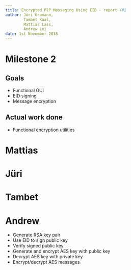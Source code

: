 ```yaml
---
title: Encrypted P2P Messaging Using EID - report \#1
author: Jüri Gramann, 
        Tambet Kaal, 
        Mattias Lass, 
        Andrew Lei
date: 1st November 2018
---
```


# Milestone 2
## Goals 

- Functional GUI
- EID signing
- Message encryption

## Actual work done 

- Functional encryption utilities

# Mattias

# Jüri

# Tambet

# Andrew

- Generate RSA key pair
- Use EID to sign public key
- Verify signed public key
- Generate and encrypt AES key with public key
- Decrypt AES key with private key
- Encrypt/decrypt AES messages
